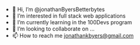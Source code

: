 - 👋 Hi, I’m @jonathanByersBetterbytes
- 👀 I’m interested in full stack web applications
- 🌱 I’m currently learning in the 100Devs program
- 💞️ I’m looking to collaborate on ...
- 📫 How to reach me jonathankbyers@gmail.com

<!---
jonathanByersBetterbytes/jonathanByersBetterbytes is a ✨ special ✨ repository because its `README.md` (this file) appears on your GitHub profile.
You can click the Preview link to take a look at your changes.
--->
